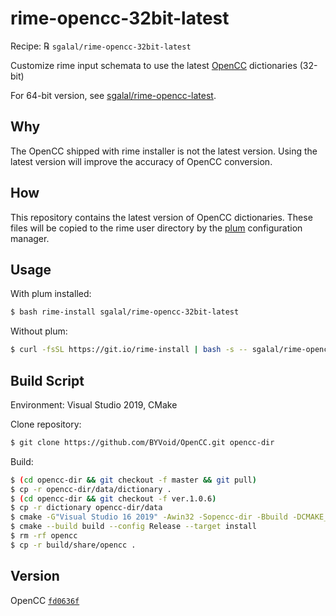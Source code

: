 # rime-opencc-32bit-latest

Recipe: ℞ `sgalal/rime-opencc-32bit-latest`

Customize rime input schemata to use the latest [OpenCC](https://github.com/BYVoid/OpenCC) dictionaries (32-bit)

For 64-bit version, see [sgalal/rime-opencc-latest](https://github.com/sgalal/rime-opencc-latest).

## Why

The OpenCC shipped with rime installer is not the latest version. Using the latest version will improve the accuracy of OpenCC conversion.

## How

This repository contains the latest version of OpenCC dictionaries. These files will be copied to the rime user directory by the [plum](https://github.com/rime/plum) configuration manager.

## Usage

With plum installed:

```sh
$ bash rime-install sgalal/rime-opencc-32bit-latest
```

Without plum:

```sh
$ curl -fsSL https://git.io/rime-install | bash -s -- sgalal/rime-opencc-32bit-latest
```

## Build Script

Environment: Visual Studio 2019, CMake

Clone repository:

```sh
$ git clone https://github.com/BYVoid/OpenCC.git opencc-dir
```

Build:

```sh
$ (cd opencc-dir && git checkout -f master && git pull)
$ cp -r opencc-dir/data/dictionary .
$ (cd opencc-dir && git checkout -f ver.1.0.6)
$ cp -r dictionary opencc-dir/data
$ cmake -G"Visual Studio 16 2019" -Awin32 -Sopencc-dir -Bbuild -DCMAKE_INSTALL_PREFIX:PATH=.
$ cmake --build build --config Release --target install
$ rm -rf opencc
$ cp -r build/share/opencc .
```

## Version

OpenCC [`fd0636f`](https://github.com/BYVoid/OpenCC/commit/fd0636fa904cae284276eaeb8babb3254cba8398)
